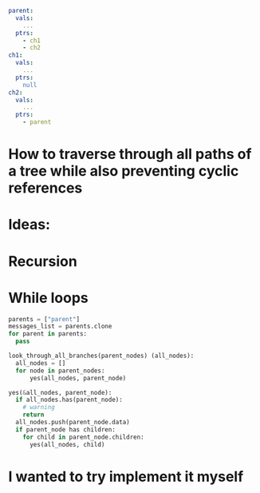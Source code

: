```yml
parent:
  vals:
    ...
  ptrs:
    - ch1
    - ch2
ch1:
  vals:
    ...
  ptrs:
    null
ch2:
  vals:
    ...
  ptrs:
    - parent
```

# How to traverse through all paths of a tree while also preventing cyclic references
# Ideas:
# Recursion
# While loops

```py (pseudo code)
parents = ["parent"]
messages_list = parents.clone
for parent in parents:
  pass

look_through_all_branches(parent_nodes) (all_nodes):
  all_nodes = []
  for node in parent_nodes:
      yes(all_nodes, parent_node)

yes(&all_nodes, parent_node):
  if all_nodes.has(parent_node):
    # warning
    return
  all_nodes.push(parent_node.data)
  if parent_node has children:
    for child in parent_node.children:
      yes(all_nodes, child)
```

# I wanted to try implement it myself
